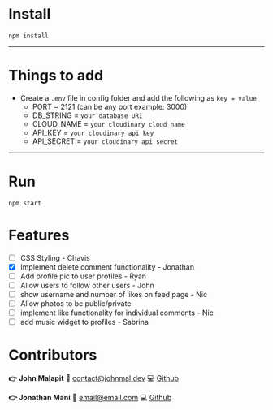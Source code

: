 # Install

`npm install`

---

# Things to add

- Create a `.env` file in config folder and add the following as `key = value`
  - PORT = 2121 (can be any port example: 3000)
  - DB_STRING = `your database URI`
  - CLOUD_NAME = `your cloudinary cloud name`
  - API_KEY = `your cloudinary api key`
  - API_SECRET = `your cloudinary api secret`

---

# Run

`npm start`

# Features
- [ ] CSS Styling - Chavis
- [X] Implement delete comment functionality - Jonathan
- [ ] Add profile pic to user profiles - Ryan
- [ ] Allow users to follow other users - John
- [ ] show username and number of likes on feed page - Nic
- [ ] Allow photos to be public/private
- [ ] implement like functionality for individual comments - Nic
- [ ] add music widget to profiles - Sabrina

# Contributors

**:point_right: John Malapit**
:e-mail: [contact@johnmal.dev](mailto:contact@johnmal.dev)
:computer: [Github](https://github.com/johnmal-dev/)

**:point_right: Jonathan Mani**
:e-mail: [email@email.com](mailto:social.chapters@simplelogin.com)
:computer: [Github](https://github.com/jonathanmani/)

